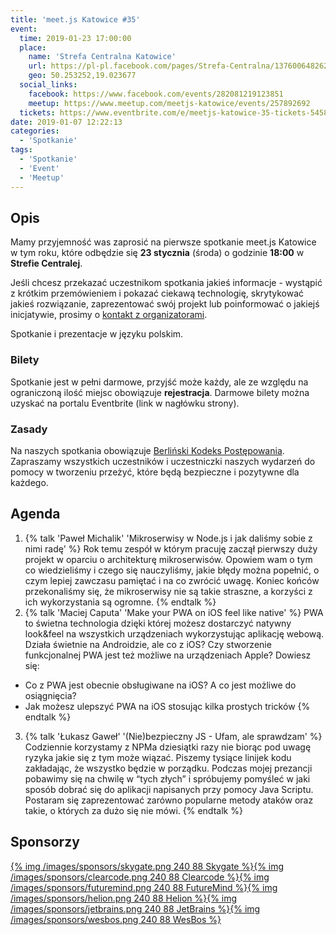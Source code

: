 ```yaml
---
title: 'meet.js Katowice #35'
event:
  time: 2019-01-23 17:00:00
  place:
    name: 'Strefa Centralna Katowice'
    url: https://pl-pl.facebook.com/pages/Strefa-Centralna/1376006482624106
    geo: 50.253252,19.023677
  social_links:
    facebook: https://www.facebook.com/events/282081219123851
    meetup: https://www.meetup.com/meetjs-katowice/events/257892692
  tickets: https://www.eventbrite.com/e/meetjs-katowice-35-tickets-54585809626
date: 2019-01-07 12:22:13
categories:
  - 'Spotkanie'
tags:
  - 'Spotkanie'
  - 'Event'
  - 'Meetup'
---
```

## Opis

Mamy przyjemność was zaprosić na pierwsze spotkanie meet.js Katowice w tym roku, które odbędzie się **23 stycznia** (środa) o godzinie **18:00** w **Strefie Centralej**.

Jeśli chcesz przekazać uczestnikom spotkania jakieś informacje - wystąpić z krótkim przemówieniem i pokazać ciekawą technologię, skrytykować jakieś rozwiązanie, zaprezentować swój projekt lub poinformować o jakiejś inicjatywie, prosimy o [kontakt z organizatorami](/about/#Kontakt).

Spotkanie i prezentacje w języku polskim.

### Bilety

Spotkanie jest w pełni darmowe, przyjść może każdy, ale ze względu na ograniczoną ilość miejsc obowiązuje **rejestracja**. Darmowe bilety można uzyskać na portalu Eventbrite (link w nagłówku strony).

### Zasady

Na naszych spotkania obowiązuje [Berliński Kodeks Postępowania][berlin-coc]. Zapraszamy wszystkich uczestników i uczestniczki naszych wydarzeń do pomocy w tworzeniu przeżyć, które będą bezpieczne i pozytywne dla każdego.

## Agenda

1. {% talk 'Paweł Michalik' 'Mikroserwisy w Node.js i jak daliśmy sobie z nimi radę' %}
Rok temu zespół w którym pracuję zaczął pierwszy duży projekt w oparciu o architekturę mikroserwisów. Opowiem wam o tym co wiedzieliśmy i czego się nauczyliśmy, jakie błędy można popełnić, o czym lepiej zawczasu pamiętać i na co zwrócić uwagę. Koniec końców przekonaliśmy się, że mikroserwisy nie są takie straszne, a korzyści z ich wykorzystania są ogromne.
{% endtalk %}
2. {% talk 'Maciej Caputa' 'Make your PWA on iOS feel like native' %}
PWA to świetna technologia dzięki której możesz dostarczyć natywny look&feel na wszystkich urządzeniach wykorzystując aplikację webową. Działa świetnie na Androidzie, ale co z iOS? Czy stworzenie funkcjonalnej PWA jest też możliwe na urządzeniach Apple?
Dowiesz się:
- Co z PWA jest obecnie obsługiwane na iOS? A co jest możliwe do osiągnięcia?
- Jak możesz ulepszyć PWA na iOS stosując kilka prostych tricków
{% endtalk %}
3. {% talk 'Łukasz Gaweł' '(Nie)bezpieczny JS - Ufam, ale sprawdzam' %}
Codziennie korzystamy z NPMa dziesiątki razy nie biorąc pod uwagę ryzyka jakie się z tym może wiązać. Piszemy tysiące linijek kodu zakładając, że wszystko będzie w porządku.
Podczas mojej prezancji pobawimy się na chwilę w “tych złych” i spróbujemy pomyśleć w jaki sposób dobrać się do aplikacji napisanych przy pomocy Java Scriptu.
Postaram się zaprezentować zarówno popularne metody ataków oraz takie, o których za dużo się nie mówi.
{% endtalk %}

## Sponsorzy

[{% img /images/sponsors/skygate.png 240 88 Skygate %}][skygate][{% img /images/sponsors/clearcode.png 240 88 Clearcode %}][clearcode][{% img /images/sponsors/futuremind.png 240 88 FutureMind %}][futuremind][{% img /images/sponsors/helion.png 240 88 Helion %}][helion][{% img /images/sponsors/jetbrains.png 240 88 JetBrains %}][jetbrains][{% img /images/sponsors/wesbos.png 240 88 WesBos %}][wesbos]

[skygate]: https://skygate.io
[clearcode]: https://clearcode.cc/
[futuremind]: https://www.futuremind.com/
[helion]: https://helion.pl/
[jetbrains]: https://www.jetbrains.com
[wesbos]: https://wesbos.com/

[berlin-coc]: http://berlincodeofconduct.org/pl
